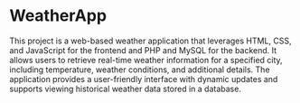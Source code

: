 # WeatherApp

This project is a web-based weather application that leverages HTML, CSS, and JavaScript for the frontend and PHP and MySQL for the backend. It allows users to retrieve real-time weather information for a specified city, including temperature, weather conditions, and additional details. The application provides a user-friendly interface with dynamic updates and supports viewing historical weather data stored in a database.
